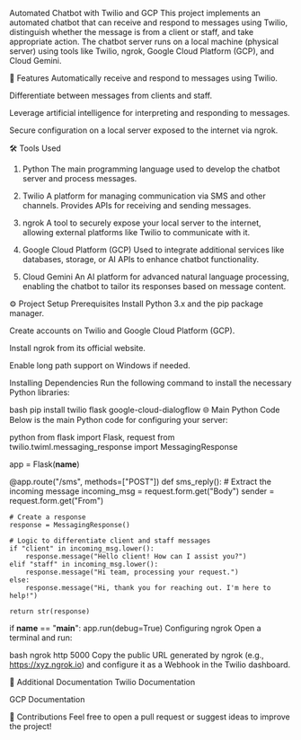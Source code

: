 Automated Chatbot with Twilio and GCP
This project implements an automated chatbot that can receive and respond to messages using Twilio, distinguish whether the message is from a client or staff, and take appropriate action. The chatbot server runs on a local machine (physical server) using tools like Twilio, ngrok, Google Cloud Platform (GCP), and Cloud Gemini.

🚀 Features
Automatically receive and respond to messages using Twilio.

Differentiate between messages from clients and staff.

Leverage artificial intelligence for interpreting and responding to messages.

Secure configuration on a local server exposed to the internet via ngrok.

🛠️ Tools Used
1. Python
The main programming language used to develop the chatbot server and process messages.

2. Twilio
A platform for managing communication via SMS and other channels. Provides APIs for receiving and sending messages.

3. ngrok
A tool to securely expose your local server to the internet, allowing external platforms like Twilio to communicate with it.

4. Google Cloud Platform (GCP)
Used to integrate additional services like databases, storage, or AI APIs to enhance chatbot functionality.

5. Cloud Gemini
An AI platform for advanced natural language processing, enabling the chatbot to tailor its responses based on message content.

⚙️ Project Setup
Prerequisites
Install Python 3.x and the pip package manager.

Create accounts on Twilio and Google Cloud Platform (GCP).

Install ngrok from its official website.

Enable long path support on Windows if needed.

Installing Dependencies
Run the following command to install the necessary Python libraries:

bash
pip install twilio flask google-cloud-dialogflow
🌐 Main Python Code
Below is the main Python code for configuring your server:

python
from flask import Flask, request
from twilio.twiml.messaging_response import MessagingResponse

app = Flask(__name__)

@app.route("/sms", methods=["POST"])
def sms_reply():
    # Extract the incoming message
    incoming_msg = request.form.get("Body")
    sender = request.form.get("From")
    
    # Create a response
    response = MessagingResponse()
    
    # Logic to differentiate client and staff messages
    if "client" in incoming_msg.lower():
        response.message("Hello client! How can I assist you?")
    elif "staff" in incoming_msg.lower():
        response.message("Hi team, processing your request.")
    else:
        response.message("Hi, thank you for reaching out. I'm here to help!")

    return str(response)

if __name__ == "__main__":
    app.run(debug=True)
Configuring ngrok
Open a terminal and run:

bash
ngrok http 5000
Copy the public URL generated by ngrok (e.g., https://xyz.ngrok.io) and configure it as a Webhook in the Twilio dashboard.

📖 Additional Documentation
Twilio Documentation

GCP Documentation

👥 Contributions
Feel free to open a pull request or suggest ideas to improve the project!
